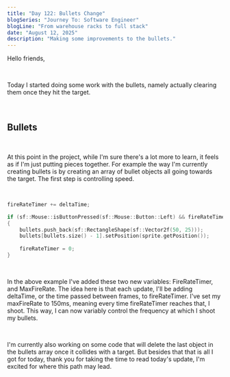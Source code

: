 ```yaml
---
title: "Day 122: Bullets Change"
blogSeries: "Journey To: Software Engineer"
blogLine: "From warehouse racks to full stack"
date: "August 12, 2025"
description: "Making some improvements to the bullets."
---
```


Hello friends,

<br>

Today I started doing some work with the bullets, namely actually clearing them once they hit the target.

<br>

## Bullets

<br>

At this point in the project, while I'm sure there's a lot more to learn, it feels as if I'm just putting pieces together. For example the way I'm currently creating bullets is by creating an array of bullet objects all going towards the target. The first step is controlling speed.

<br>

```cpp
fireRateTimer += deltaTime;

if (sf::Mouse::isButtonPressed(sf::Mouse::Button::Left) && fireRateTimer >= maxFireRate)
{
    bullets.push_back(sf::RectangleShape(sf::Vector2f(50, 25)));
    bullets[bullets.size() - 1].setPosition(sprite.getPosition());
        
    fireRateTimer = 0;
}
```

<br>

In the above example I've added these two new variables: FireRateTimer, and MaxFireRate. The idea here is that each update, I'll be adding deltaTime, or the time passed between frames, to fireRateTimer. I've set my maxFireRate to 150ms, meaning every time fireRateTimer reaches that, I shoot. This way, I can now variably control the frequency at which I shoot my bullets.

<br>

I'm currently also working on some code that will delete the last object in the bullets array once it collides with a target. But besides that that is all I got for today, thank you for taking the time to read today's update, I'm excited for where this path may lead.